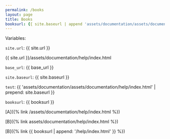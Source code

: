 ```yaml
---
permalink: /books
layout: page
title: Books
booksurl: {{ site.baseurl | append 'assets/documentation/assets/documentation' }}
---
```


Variables:

`site.url`: {{ site.url }}

{{ site.url }}/assets/documentation/help/index.html

`base_url`: {{ base_url }}

`site.baseurl`: {{ site.baseurl }}

`test`: {{ 'assets/documentation/assets/documentation/help/index.html' | prepend: site.baseurl }}

`booksurl`: {{ booksurl }}

[A]({% link /assets/documentation/help/index.html %})

[B]({% link assets/documentation/help/index.html %})


[B]({% link {{ booksurl | append: '/help/index.html' }} %})


